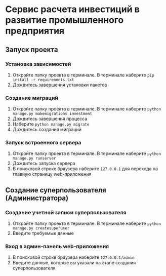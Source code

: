 # Сервис расчета инвестиций в развитие промышленного предприятия

## Запуск проекта

### Установка зависимостей

1. Откройте папку проекта в терминале. В терминале наберите `pip install -r requirements.txt`
2. Дождитесь завершения установки пакетов

### Создание миграций

1. Откройте папку проекта в терминале. В терминале наберите `python manage.py makemigrations investment`
2. Дождитесь завершения процесса
3. Наберите `python manage.py migrate`
4. Дождитесь создания миграций

### Запуск встроенного сервера

1. Откройте папку проекта в терминале. В терминале наберите `python manage.py runserver`
2. Дождитесь запуска сервера
3. В поисковой строке браузера наберите `127.0.0.1` для перехода на главную страницу web-приложения

## Создание суперпользователя (Администратора)

### Создание учетной записи суперпользователя

1. Откройте папку проекта в терминале. В терминале наберите `python manage.py createsuperuser`
2. Введите требуемые данные

### Вход в админ-панель web-приложения

1. В поисковой строке браузера наберите `127.0.0.1/admin`
2. Введите данные, которые вы указали на этапе создания суперпользователя
